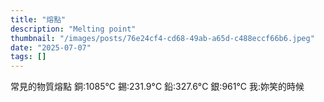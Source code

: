 ```yaml
---
title: "熔點"
description: "Melting point"
thumbnail: "/images/posts/76e24cf4-cd68-49ab-a65d-c488eccf66b6.jpeg"
date: "2025-07-07"
tags: []
---
```


常見的物質熔點
銅:1085°C
錫:231.9°C
鉛:327.6°C
銀:961°C
我:妳笑的時候

